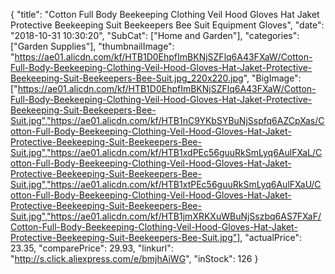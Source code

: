 {
	"title": "Cotton Full Body Beekeeping Clothing Veil Hood Gloves Hat Jaket Protective Beekeeping Suit Beekeepers Bee Suit Equipment Gloves",
	"date": "2018-10-31 10:30:20",
	"SubCat": ["Home and Garden"],
	"categories": ["Garden Supplies"],
	"thumbnailImage": "https://ae01.alicdn.com/kf/HTB1D0EhpfImBKNjSZFlq6A43FXaW/Cotton-Full-Body-Beekeeping-Clothing-Veil-Hood-Gloves-Hat-Jaket-Protective-Beekeeping-Suit-Beekeepers-Bee-Suit.jpg_220x220.jpg",
	"BigImage": ["https://ae01.alicdn.com/kf/HTB1D0EhpfImBKNjSZFlq6A43FXaW/Cotton-Full-Body-Beekeeping-Clothing-Veil-Hood-Gloves-Hat-Jaket-Protective-Beekeeping-Suit-Beekeepers-Bee-Suit.jpg","https://ae01.alicdn.com/kf/HTB1nC9YKbSYBuNjSspfq6AZCpXas/Cotton-Full-Body-Beekeeping-Clothing-Veil-Hood-Gloves-Hat-Jaket-Protective-Beekeeping-Suit-Beekeepers-Bee-Suit.jpg","https://ae01.alicdn.com/kf/HTB1xdPEc56guuRkSmLyq6AulFXaL/Cotton-Full-Body-Beekeeping-Clothing-Veil-Hood-Gloves-Hat-Jaket-Protective-Beekeeping-Suit-Beekeepers-Bee-Suit.jpg","https://ae01.alicdn.com/kf/HTB1xtPEc56guuRkSmLyq6AulFXaU/Cotton-Full-Body-Beekeeping-Clothing-Veil-Hood-Gloves-Hat-Jaket-Protective-Beekeeping-Suit-Beekeepers-Bee-Suit.jpg","https://ae01.alicdn.com/kf/HTB1jmXRKXuWBuNjSszbq6AS7FXaF/Cotton-Full-Body-Beekeeping-Clothing-Veil-Hood-Gloves-Hat-Jaket-Protective-Beekeeping-Suit-Beekeepers-Bee-Suit.jpg"],
	"actualPrice": 23.35,
	"comparePrice": 29.93,
	"linkurl": "http://s.click.aliexpress.com/e/bmjhAiWG",
	"inStock": 126
}
